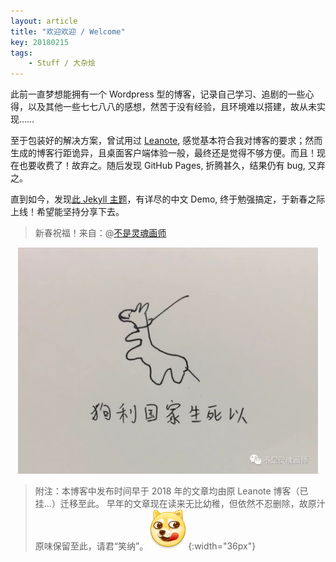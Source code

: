 ```yaml
---
layout: article
title: "欢迎欢迎 / Welcome"
key: 20180215
tags:
    - Stuff / 大杂烩
---
```


此前一直梦想能拥有一个 Wordpress 型的博客，记录自己学习、追剧的一些心得，以及其他一些七七八八的感想，然苦于没有经验，且环境难以搭建，故从未实现……

至于包装好的解决方案，曾试用过 [Leanote](https://leanote.com/), 感觉基本符合我对博客的要求；然而生成的博客行距诡异，且桌面客户端体验一般，最终还是觉得不够方便。而且！现在也要收费了！故弃之。随后发现 GitHub Pages, 折腾甚久，结果仍有 bug, 又弃之。

直到如今，发现[此 Jekyll 主题](https://github.com/kitian616/jekyll-TeXt-theme)，有详尽的中文 Demo, 终于勉强搞定，于新春之际上线！希望能坚持分享下去。
<!-- more -->

> 新春祝福！来自：@[不是灵魂画师](https://mp.weixin.qq.com/s/9kJVGzGHGQNhZtx6ufpBeQ)

<div style="text-align:center">
    <a href="https://mp.weixin.qq.com/s/9kJVGzGHGQNhZtx6ufpBeQ">
        <img src="/assets/figs/dogeYear.jpg" width="480"/>
    </a>
</div>

> 附注：本博客中发布时间早于 2018 年的文章均由原 Leanote 博客（已挂...）迁移至此。
> 早年的文章现在读来无比幼稚，但依然不忍删除，故原汁原味保留至此，请君“笑纳”。![](/assets/coolemoji/weibo_dog9.png){:width="36px"}
